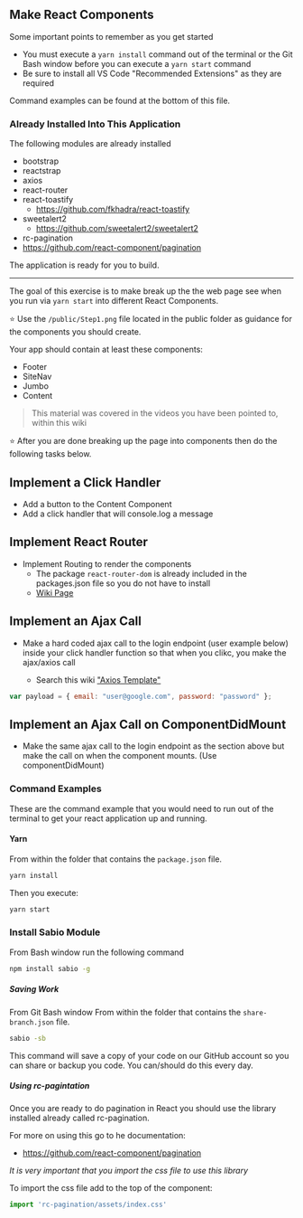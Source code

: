 ## Make React Components

Some important points to remember as you get started

- You must execute a `yarn install` command out of the terminal or the Git Bash window before you can execute a `yarn start` command
- Be sure to install all VS Code "Recommended Extensions" as they are required


Command examples can be found at the bottom of this file.

### Already Installed Into This Application

The following modules are already installed

- bootstrap
- reactstrap
- axios
- react-router
- react-toastify
  - https://github.com/fkhadra/react-toastify
- sweetalert2
  - https://github.com/sweetalert2/sweetalert2
-  rc-pagination
  - https://github.com/react-component/pagination

The application is ready for you to build.

---

The goal of this exercise is to make break up the the web page see when you run via `yarn start` into different React Components.

:star: Use the `/public/Step1.png` file located in the public folder as guidance for the components you should create. 

Your app should contain at least these components:

- Footer
- SiteNav
- Jumbo
- Content

> This material was covered in the videos you have been pointed to, within this wiki

:star: After you are done breaking up the page into components then do the following tasks below.

## Implement a Click Handler

- Add a button to the Content Component
- Add a click handler that will console.log a message

## Implement React Router

- Implement Routing to render the components
  - The package `react-router-dom` is already included in the packages.json file so you do not have to install
  - [Wiki Page](https://github.com/sabiocode/wiki/blob/master/javascript/React/React-Router/README.md)

## Implement an Ajax Call

- Make a hard coded ajax call to the login endpoint (user example below) inside your click handler function so that when you clikc, you make the ajax/axios call

  - Search this wiki ["Axios Template"](https://github.com/sabiocode/wiki/blob/master/javascript/Axios)

```javascript
var payload = { email: "user@google.com", password: "password" };
```

## Implement an Ajax Call on ComponentDidMount

- Make the same ajax call to the login endpoint as the section above but make the call on when the component mounts. (Use componentDidMount)

### Command Examples

These are the command example that you would need to run out of the terminal to get your react application up and running.

#### Yarn
From within the folder that contains the `package.json` file.
```bash
yarn install
```
Then you execute:
```bash
yarn start
```

### Install Sabio Module
From Bash window run the following command
```bash
npm install sabio -g
```

##### Saving Work
From Git Bash window
From within the folder that contains the `share-branch.json` file.
```bash
sabio -sb
```
This command will save a copy of your code on our GitHub account so you can share or backup you code. You can/should do this every day.

##### Using rc-pagintation
Once you are ready to do pagination in React you should use the library installed already called rc-pagination.

For more on using this go to he documentation:

- https://github.com/react-component/pagination


*It is very important that you import the css file to use this library*

To import the css file add to the top of the component: 

  ```javascript
import 'rc-pagination/assets/index.css'
```



